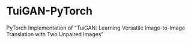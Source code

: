 # TuiGAN-PyTorch
PyTorch Implementation of "TuiGAN: Learning Versatile Image-to-Image Translation with Two Unpaired Images"

